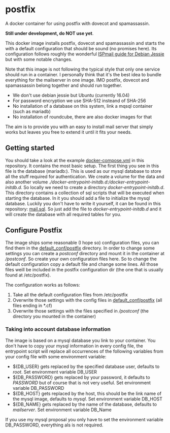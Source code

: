 # postfix
A docker container for using postfix with dovecot and spamassassin.

**Still under development, do NOT use yet**.

This docker image installs postfix, dovecot and spamassassin and starts the with a default configuration that should be sound (no promises here).
Its configuration follows roughly the wonderful [ISPmail guide for Debian Jessie](https://workaround.org/ispmail/jessie) but with some notable changes.

Note that this image is not following the typical style that only one service should run in a container. I personally think that it's the best idea to bundle everything for the mailserver in one image. IMO postfix, dovecot and spamassassin belong together and should run together.

* We don't use debian jessie but Ubuntu (currently 16.04)
* For password encryption we use SHA-512 insteand of SHA-256
* No installation of a database on this system, link a mqsql container (such as mariadb)
* No installation of roundcube, there are also docker images for that

The aim is to provide you with an easy to install mail server that simply works but leaves you free to extend it until it fits your needs.

## Getting started
You should take a look at the example [docker-compose.yml](./docker-compose.yml) in this repository. It contains the most basic setup. The first thing you see in this file is the database (mariadb:). This is used as our mysql database to store all the stuff required for authentication. We create a volume for the data and also another volume *./docker-entrypoint-initdb.d:/docker-entrypoint-initdb.d*. So locally we need to create a directory *docker-entrypoint-initdb.d*. This directory contains a collection of sql scripts that will be executed when starting the database. In it you should add a file to initialize the mysql database. Luckily you don't have to write it yourself, it can be found in this repository: [mail.sql](./mail.sql). So just add the file to *docker-entrypoint-initdb.d* and it will create the database with all required tables for you.

## Configure Postfix
The image ships some reasonable (I hope so) configuration files, you can find them in the [default_conf/postfix](./default_conf/postfix) directory. In order to change some settings you can create a *postconf* directory and mount it in the container at */postconf*. So create your own configuration files here. So to change the default configuration copy a default file and change some lines. All those files weill be included in the postfix configuration dir (the one that is usually found at /etc/postfix).

The configuration works as follows:

 1. Take all the default configuration files from /etc/postfix
 2. Overwrite those settings with the config files in [default_conf/postfix](./default_conf/postfix) (all files ending in *.cf)
 3. Overwrite those settings with the files specified in */postconf* (the directory you mounted in the container)

### Taking into account database information
The image is based on a mysql database you link to your container. You don't have to copy your mysql information in every config file, the entrypoint script will replace all occurrences of the following variables from your config file with some environment variable:

 - ${DB_USER} gets replaced by the specified database user, defaults to *root*. Set environment variable DB_USER
 - ${DB_PASSWORD} gets replaced by your password, it defaults to *PASSWORD* but of course that is not very useful. Set environment variable DB_PASSWORD
 - ${DB_HOST} gets replaced by the host, this should be the link name of the mysql image, defaults to *mysql*. Set environment variable DB_HOST
 - ${DB_NAME} gets replaced by the name of the database, defaults to *mailserver*. Set environment variable DB_Name

If you use my mysql proposal you only have to set the environment variable DB_PASSWORD, everything als is not required.
